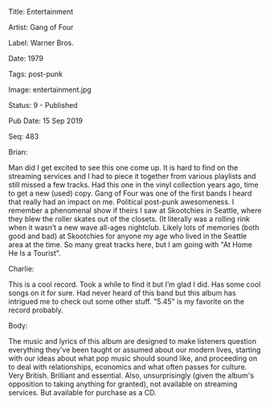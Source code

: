 Title:  Entertainment

Artist: Gang of Four

Label:  Warner Bros.

Date:   1979

Tags:   post-punk

Image:  entertainment.jpg

Status: 9 - Published

Pub Date: 15 Sep 2019

Seq:    483

Brian: 

Man did I get excited to see this one come up. It is hard to find on the streaming services and I had to piece it together from various playlists and still missed a few tracks. Had this one in the vinyl collection years ago, time to get a new (used) copy. Gang of Four was one of the first bands I heard that really had an impact on me. Political post-punk awesomeness. I remember a phenomenal show if theirs I saw at Skootchies in Seattle, where they blew the roller skates out of the closets. (It literally was a rolling rink when it wasn’t a new wave all-ages nightclub. Likely lots of memories (both good and bad) at Skootchies for anyone my age who lived in the Seattle area at the time. So many great tracks here, but I am going with "At Home He Is a Tourist".


Charlie: 

This is a cool record. Took a while to find it but I’m glad I did. Has some cool songs on it for sure. Had never heard of this band but this album has intrigued me to check out some other stuff. "5.45" is my favorite on the record probably.


Body: 

The music and lyrics of this album are designed to make listeners question everything they've been taught or assumed about our modern lives, starting with our ideas about what pop music should sound like, and proceeding on to deal with relationships, economics and what often passes for culture. Very British. Brilliant and essential. Also, unsurprisingly (given the album's opposition to taking anything for granted), not available on streaming services. But available for purchase as a CD. 

